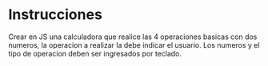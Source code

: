 # Instrucciones

Crear en JS una calculadora que realice las 4 operaciones basicas con dos numeros,
la operacion a realizar la debe indicar el usuario.
Los numeros y el tipo de operacion deben ser ingresados por teclado.